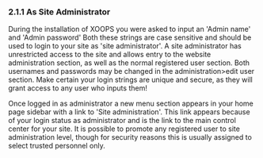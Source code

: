 ### 2.1.1 As Site Administrator

During the installation of XOOPS you were asked to input an 'Admin name' and 'Admin password' Both these strings are case sensitive and should be used to login to your site as 'site administrator'. A site administrator has unrestricted access to the site and allows entry to the website administration section, as well as the normal registered user section. Both usernames and passwords may be changed in the administration>edit user section. Make certain your login strings are unique and secure, as they will grant access to any user who inputs them!

Once logged in as administrator a new menu section appears in your home page sidebar with a link to 'Site administration'. This link appears because of your login status as administrator and is the link to the main control center for your site. It is possible to promote any registered user to site administration level, though for security reasons this is usually assigned to select trusted personnel only.

